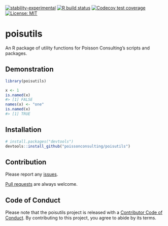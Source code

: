 
<!-- README.md is generated from README.Rmd. Please edit that file -->

<!-- badges: start -->

[![stability-experimental](https://img.shields.io/badge/stability-experimental-orange.svg)](https://github.com/joethorley/stability-badges#experimental)
[![R build
status](https://github.com/poissonconsulting/poisutils/workflows/R-CMD-check/badge.svg)](https://github.com/poissonconsulting/poisutils/actions)
[![Codecov test
coverage](https://codecov.io/gh/poissonconsulting/poisutils/branch/master/graph/badge.svg)](https://codecov.io/gh/poissonconsulting/poisutils?branch=master)
[![License:
MIT](https://img.shields.io/badge/License-MIT-blue.svg)](https://opensource.org/licenses/MIT)
<!-- badges: end -->

# poisutils

An R package of utility functions for Poisson Consulting’s scripts and
packages.

## Demonstration

``` r
library(poisutils)

x <- 1
is.named(x)
#> [1] FALSE
names(x) <- "one"
is.named(x)
#> [1] TRUE
```

## Installation

``` r
# install.packages("devtools")
devtools::install_github("poissonconsulting/poisutils")
```

## Contribution

Please report any
[issues](https://github.com/poissonconsulting/poisutils/issues).

[Pull requests](https://github.com/poissonconsulting/poisutils/pulls)
are always welcome.

## Code of Conduct

Please note that the poisutils project is released with a [Contributor
Code of
Conduct](https://contributor-covenant.org/version/2/0/CODE_OF_CONDUCT.html).
By contributing to this project, you agree to abide by its terms.
